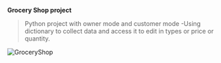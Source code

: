 **Grocery Shop project**
>Python project with owner mode and customer mode 
   >-Using dictionary to collect data and access it to edit in types or price or quantity.
  
 ![GroceryShop](https://user-images.githubusercontent.com/115734048/212404218-0076f504-a379-443c-9aa3-bcd38d552607.gif)
